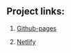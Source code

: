 <h2>Project links:</h2>
<ol>
  <li>
    <a href=""><p>Github-pages</p></a>
  </li>
  <li>
    <a href=""><p>Netlify</p></a>
  </li>
</ol>
